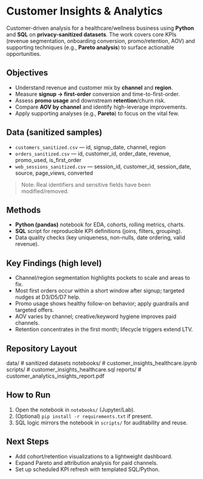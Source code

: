 # Customer Insights & Analytics

Customer-driven analysis for a healthcare/wellness business using **Python** and **SQL** on **privacy-sanitized datasets**. The work covers core KPIs (revenue segmentation, onboarding conversion, promo/retention, AOV) and supporting techniques (e.g., **Pareto analysis**) to surface actionable opportunities.

## Objectives
- Understand revenue and customer mix by **channel** and **region**.
- Measure **signup → first-order** conversion and time-to-first-order.
- Assess **promo usage** and downstream **retention**/churn risk.
- Compare **AOV by channel** and identify high-leverage improvements.
- Apply supporting analyses (e.g., **Pareto**) to focus on the vital few.

## Data (sanitized samples)
- `customers_sanitized.csv` — id, signup_date, channel, region  
- `orders_sanitized.csv` — id, customer_id, order_date, revenue, promo_used, is_first_order  
- `web_sessions_sanitized.csv` — session_id, customer_id, session_date, source, page_views, converted  
> Note: Real identifiers and sensitive fields have been modified/removed.

## Methods
- **Python (pandas)** notebook for EDA, cohorts, rolling metrics, charts.
- **SQL** script for reproducible KPI definitions (joins, filters, grouping).
- Data quality checks (key uniqueness, non-nulls, date ordering, valid revenue).

## Key Findings (high level)
- Channel/region segmentation highlights pockets to scale and areas to fix.
- Most first orders occur within a short window after signup; targeted nudges at D3/D5/D7 help.
- Promo usage shows healthy follow-on behavior; apply guardrails and targeted offers.
- AOV varies by channel; creative/keyword hygiene improves paid channels.
- Retention concentrates in the first month; lifecycle triggers extend LTV.

## Repository Layout
data/ # sanitized datasets
notebooks/ # customer_insights_healthcare.ipynb
scripts/ # customer_insights_healthcare.sql
reports/ # customer_analytics_insights_report.pdf

## How to Run
1. Open the notebook in `notebooks/` (Jupyter/Lab).  
2. (Optional) `pip install -r requirements.txt` if present.  
3. SQL logic mirrors the notebook in `scripts/` for auditability and reuse.

## Next Steps
- Add cohort/retention visualizations to a lightweight dashboard.
- Expand Pareto and attribution analysis for paid channels.
- Set up scheduled KPI refresh with templated SQL/Python.

